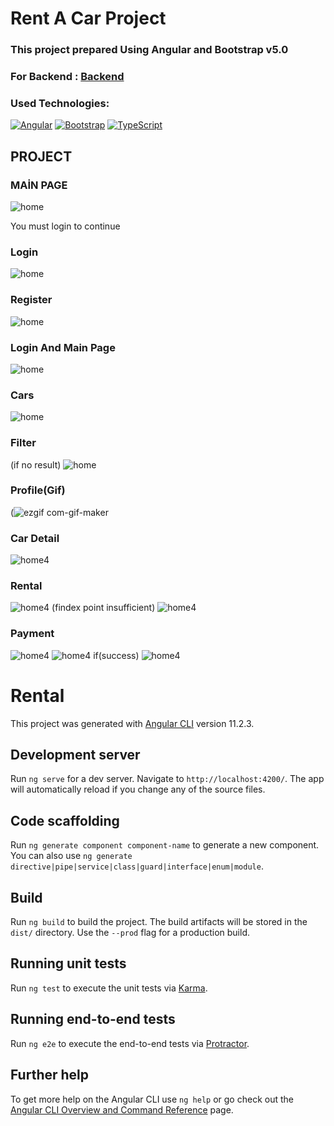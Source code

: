 # Rent A Car Project
### This project prepared Using Angular and Bootstrap v5.0
### For Backend : [Backend](https://github.com/mert-akkaya/ReCapProject.git "Backend")
### Used Technologies:

[![Angular](https://img.shields.io/badge/Angular-v11.2.3-red?style=for-the-badge&logo=angular)](https://angular.io)
[![Bootstrap](https://img.shields.io/badge/Bootstrap-v5.0.0--beta2-blueviolet?style=for-the-badge&logo=bootstrap&logoColor=white)](https://getbootstrap.com)
[![TypeScript](https://img.shields.io/badge/Typescript-blue?style=for-the-badge&logo=typescript&logoColor=white)](https://www.typescriptlang.org)

## PROJECT

### MAİN PAGE
![home](https://user-images.githubusercontent.com/77728569/114280873-0064ed00-9a44-11eb-8fa2-91a6a96e0a13.png)

You must login to continue
### Login
![home](https://user-images.githubusercontent.com/77728569/114281843-5d16d680-9a49-11eb-9f54-8713babc97ce.png)
### Register
![home](https://user-images.githubusercontent.com/77728569/114281867-8d5e7500-9a49-11eb-8b64-32cc3cbb2d30.png)
### Login And Main Page
![home](https://user-images.githubusercontent.com/77728569/114281892-b3841500-9a49-11eb-86f3-21961b5098d9.png)
### Cars
![home](https://user-images.githubusercontent.com/77728569/114281919-ce568980-9a49-11eb-9e79-e163f69bdc2b.png)
### Filter 
(if no result)
![home](https://user-images.githubusercontent.com/77728569/114281967-03fb7280-9a4a-11eb-8204-418a555b8056.png)
### Profile(Gif)
(![ezgif com-gif-maker](https://user-images.githubusercontent.com/77728569/114282516-1a56fd80-9a4d-11eb-90df-2c15b125b980.gif)
### Car Detail
![home4](https://user-images.githubusercontent.com/77728569/114282571-54c09a80-9a4d-11eb-988f-c03f2d31757f.png)
### Rental
![home4](https://user-images.githubusercontent.com/77728569/114282594-76218680-9a4d-11eb-9601-7634c970c413.png)
(findex point insufficient)
![home4](https://user-images.githubusercontent.com/77728569/114282616-9cdfbd00-9a4d-11eb-9b69-cff025519330.png)
### Payment
![home4](https://user-images.githubusercontent.com/77728569/114282638-be40a900-9a4d-11eb-8984-09ecc93eab7c.png)
![home4](https://user-images.githubusercontent.com/77728569/114282658-d87a8700-9a4d-11eb-9e3e-6210c14b0c8c.png)
if(success)
![home4](https://user-images.githubusercontent.com/77728569/114282713-2becd500-9a4e-11eb-84f5-4c77aecc75ea.png)










































































# Rental

This project was generated with [Angular CLI](https://github.com/angular/angular-cli) version 11.2.3.

## Development server

Run `ng serve` for a dev server. Navigate to `http://localhost:4200/`. The app will automatically reload if you change any of the source files.

## Code scaffolding

Run `ng generate component component-name` to generate a new component. You can also use `ng generate directive|pipe|service|class|guard|interface|enum|module`.

## Build

Run `ng build` to build the project. The build artifacts will be stored in the `dist/` directory. Use the `--prod` flag for a production build.

## Running unit tests

Run `ng test` to execute the unit tests via [Karma](https://karma-runner.github.io).

## Running end-to-end tests

Run `ng e2e` to execute the end-to-end tests via [Protractor](http://www.protractortest.org/).

## Further help

To get more help on the Angular CLI use `ng help` or go check out the [Angular CLI Overview and Command Reference](https://angular.io/cli) page.
